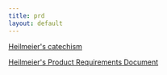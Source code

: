 ```yaml
---
title: prd
layout: default
---
```

[Heilmeier's catechism](heilmeier_catechism)

[Heilmeier's Product Requirements Document](heilmeier_prd)
